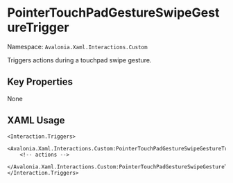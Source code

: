# PointerTouchPadGestureSwipeGestureTrigger

Namespace: `Avalonia.Xaml.Interactions.Custom`

Triggers actions during a touchpad swipe gesture.



## Key Properties
None

## XAML Usage
```xaml
<Interaction.Triggers>
  <Avalonia.Xaml.Interactions.Custom:PointerTouchPadGestureSwipeGestureTrigger>
    <!-- actions -->
  </Avalonia.Xaml.Interactions.Custom:PointerTouchPadGestureSwipeGestureTrigger>
</Interaction.Triggers>
```
